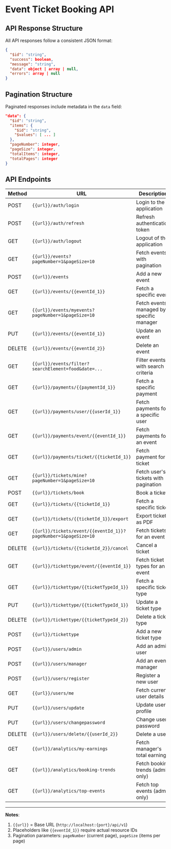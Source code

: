 # Event Ticket Booking API

## API Response Structure

All API responses follow a consistent JSON format:

```json
{
  "$id": "string",
  "success": boolean,
  "message": "string",
  "data": object | array | null,
  "errors": array | null
}
```

## Pagination Structure

Paginated responses include metadata in the `data` field:

```json
"data": {
  "$id": "string",
  "items": {
    "$id": "string",
    "$values": [ ... ]
  },
  "pageNumber": integer,
  "pageSize": integer,
  "totalItems": integer,
  "totalPages": integer
}
```

## API Endpoints

| Method | URL | Description |
|--------|-----|-------------|
| POST | `{{url}}/auth/login` | Login to the application |
| POST | `{{url}}/auth/refresh` | Refresh authentication token |
| GET | `{{url}}/auth/logout` | Logout of the application |
| GET | `{{url}}/events?pageNumber=1&pageSize=10` | Fetch events with pagination |
| POST | `{{url}}/events` | Add a new event |
| GET | `{{url}}/events/{{eventId_1}}` | Fetch a specific event |
| GET | `{{url}}/events/myevents?pageNumber=1&pageSize=10` | Fetch events managed by a specific manager |
| PUT | `{{url}}/events/{{eventId_1}}` | Update an event |
| DELETE | `{{url}}/events/{{eventId_2}}` | Delete an event |
| GET | `{{url}}/events/filter?searchElement=food&date=...` | Filter events with search criteria |
| GET | `{{url}}/payments/{{paymentId_1}}` | Fetch a specific payment |
| GET | `{{url}}/payments/user/{{userId_1}}` | Fetch payments for a specific user |
| GET | `{{url}}/payments/event/{{eventId_1}}` | Fetch payments for an event |
| GET | `{{url}}/payments/ticket/{{ticketId_1}}` | Fetch payment for a ticket |
| GET | `{{url}}/tickets/mine?pageNumber=1&pageSize=10` | Fetch user's tickets with pagination |
| POST | `{{url}}/tickets/book` | Book a ticket |
| GET | `{{url}}/tickets/{{ticketId_1}}` | Fetch a specific ticket |
| GET | `{{url}}/tickets/{{ticketId_1}}/export` | Export ticket as PDF |
| GET | `{{url}}/tickets/event/{{eventId_1}}?pageNumber=1&pageSize=10` | Fetch tickets for an event |
| DELETE | `{{url}}/tickets/{{ticketId_2}}/cancel` | Cancel a ticket |
| GET | `{{url}}/tickettype/event/{{eventId_1}}` | Fetch ticket types for an event |
| GET | `{{url}}/tickettype/{{ticketTypeId_1}}` | Fetch a specific ticket type |
| PUT | `{{url}}/tickettype/{{ticketTypeId_1}}` | Update a ticket type |
| DELETE | `{{url}}/tickettype/{{ticketTypeId_2}}` | Delete a ticket type |
| POST | `{{url}}/tickettype` | Add a new ticket type |
| POST | `{{url}}/users/admin` | Add an admin user |
| POST | `{{url}}/users/manager` | Add an event manager |
| POST | `{{url}}/users/register` | Register a new user |
| GET | `{{url}}/users/me` | Fetch current user details |
| PUT | `{{url}}/users/update` | Update user profile |
| PUT | `{{url}}/users/changepassword` | Change user password |
| DELETE | `{{url}}/users/delete/{{userId_2}}` | Delete a user |
| GET | `{{url}}/analytics/my-earnings` | Fetch manager's total earnings |
| GET | `{{url}}/analytics/booking-trends` | Fetch booking trends (admin only) |
| GET | `{{url}}/analytics/top-events` | Fetch top events (admin only) |

---

**Notes**:
1. `{{url}}` = Base URL (`http://localhost:{port}/api/v1`)
2. Placeholders like `{{eventId_1}}` require actual resource IDs
3. Pagination parameters: `pageNumber` (current page), `pageSize` (items per page)

